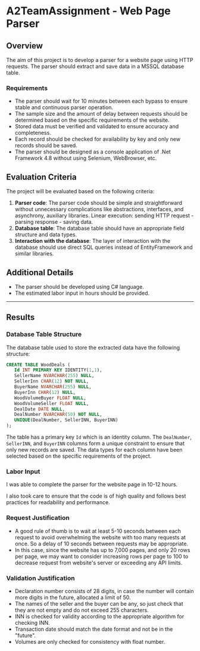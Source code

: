 # A2TeamAssignment - Web Page Parser

## Overview

The aim of this project is to develop a parser for a website page using HTTP requests. The parser should extract and save data in a MSSQL database table.

### Requirements

- The parser should wait for 10 minutes between each bypass to ensure stable and continuous parser operation.
- The sample size and the amount of delay between requests should be determined based on the specific requirements of the website.
- Stored data must be verified and validated to ensure accuracy and completeness.
- Each record should be checked for availability by key and only new records should be saved.
- The parser should be designed as a console application of .Net Framework 4.8 without using Selenium, WebBrowser, etc.

## Evaluation Criteria

The project will be evaluated based on the following criteria:

1. **Parser code**: The parser code should be simple and straightforward without unnecessary complications like abstractions, interfaces, and asynchrony, auxiliary libraries. Linear execution: sending HTTP request - parsing response - saving data.
2. **Database table**: The database table should have an appropriate field structure and data types.
3. **Interaction with the database**: The layer of interaction with the database should use direct SQL queries instead of EntityFramework and similar libraries.

## Additional Details

- The parser should be developed using C# language.
- The estimated labor input in hours should be provided.

---

## Results

### Database Table Structure

The database table used to store the extracted data have the following structure:

```sql
CREATE TABLE WoodDeals (
   Id INT PRIMARY KEY IDENTITY(1,1),
   SellerName NVARCHAR(255) NULL,
   SellerInn CHAR(12) NOT NULL,
   BuyerName NVARCHAR(255) NULL,
   BuyerInn CHAR(12) NULL,
   WoodVolumeBuyer FLOAT NULL,
   WoodVolumeSeller FLOAT NULL,
   DealDate DATE NULL,
   DealNumber NVARCHAR(50) NOT NULL,
   UNIQUE(DealNumber, SellerINN, BuyerINN)
);
```

The table has a primary key `Id` which is an identity column. The `DealNumber`, `SellerINN`, and `BuyerINN` columns form a unique constraint to ensure that only new records are saved. The data types for each column have been selected based on the specific requirements of the project.

### Labor Input

I was able to complete the parser for the website page in 10-12 hours.

I also took care to ensure that the code is of high quality and follows best practices for readability and performance.

### Request Justification

- A good rule of thumb is to wait at least 5-10 seconds between each request to avoid overwhelming the website with too many requests at once. So a delay of 10 seconds between requests may be appropriate.
- In this case, since the website has up to 7,000 pages, and only 20 rows per page, we may want to consider increasing rows per page to 100 to decrease request from website's server or exceeding any API limits.

### Validation Justification

- Declaration number consists of 28 digits, in case the number will contain more digits in the future, allocated a limit of 50.
- The names of the seller and the buyer can be any, so just check that they are not empty and do not exceed 255 characters.
- INN is checked for validity according to the appropriate algorithm for checking INN.
- Transaction date should match the date format and not be in the "future".
- Volumes are only checked for consistency with float number.
